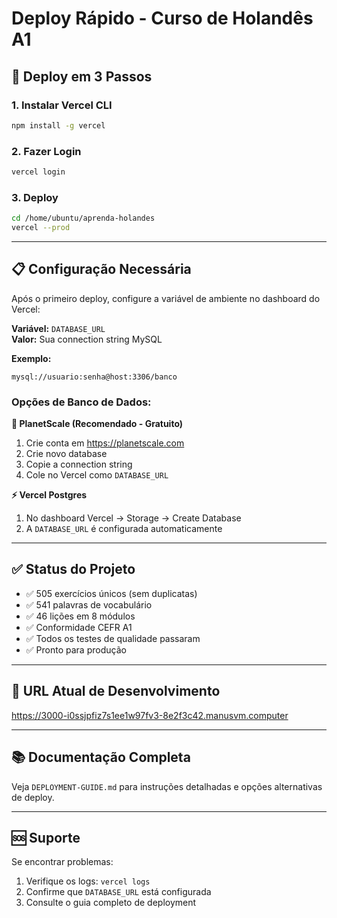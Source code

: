 # Deploy Rápido - Curso de Holandês A1

## 🚀 Deploy em 3 Passos

### 1. Instalar Vercel CLI

```bash
npm install -g vercel
```

### 2. Fazer Login

```bash
vercel login
```

### 3. Deploy

```bash
cd /home/ubuntu/aprenda-holandes
vercel --prod
```

---

## 📋 Configuração Necessária

Após o primeiro deploy, configure a variável de ambiente no dashboard do Vercel:

**Variável:** `DATABASE_URL`  
**Valor:** Sua connection string MySQL

**Exemplo:**
```
mysql://usuario:senha@host:3306/banco
```

### Opções de Banco de Dados:

**🌟 PlanetScale (Recomendado - Gratuito)**
1. Crie conta em https://planetscale.com
2. Crie novo database
3. Copie a connection string
4. Cole no Vercel como `DATABASE_URL`

**⚡ Vercel Postgres**
1. No dashboard Vercel → Storage → Create Database
2. A `DATABASE_URL` é configurada automaticamente

---

## ✅ Status do Projeto

- ✅ 505 exercícios únicos (sem duplicatas)
- ✅ 541 palavras de vocabulário
- ✅ 46 lições em 8 módulos
- ✅ Conformidade CEFR A1
- ✅ Todos os testes de qualidade passaram
- ✅ Pronto para produção

---

## 📱 URL Atual de Desenvolvimento

https://3000-i0ssjpfiz7s1ee1w97fv3-8e2f3c42.manusvm.computer

---

## 📚 Documentação Completa

Veja `DEPLOYMENT-GUIDE.md` para instruções detalhadas e opções alternativas de deploy.

---

## 🆘 Suporte

Se encontrar problemas:
1. Verifique os logs: `vercel logs`
2. Confirme que `DATABASE_URL` está configurada
3. Consulte o guia completo de deployment

